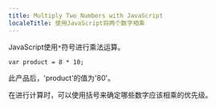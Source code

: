 ```yaml
---
title: Multiply Two Numbers with JavaScript
localeTitle: 使用JavaScript将两个数字相乘
---
```

JavaScript使用`*`符号进行乘法运算。
```
var product = 8 * 10; 
```

此产品后，'product'的值为'80'。

在进行计算时，可以使用括号来确定哪些数字应该相乘的优先级。
